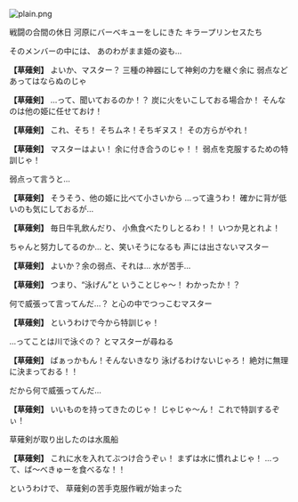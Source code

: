 
![plain.png](../images/backgrounds/plain.png)

戦闘の合間の休日
河原にバーベキューをしにきた
キラープリンセスたち

そのメンバーの中には、
あのわがまま姫の姿も…

**【草薙剣】**
よいか、マスター？
三種の神器にして神剣の力を継ぐ余に
弱点などあってはならぬのじゃ

**【草薙剣】**
…って、聞いておるのか！？
炭に火をいこしておる場合か！
そんなのは他の姫に任せておけ！

**【草薙剣】**
これ、そち！
そちムネ！そちギヌス！
その方らがやれ！

**【草薙剣】**
マスターはよい！
余に付き合うのじゃ！！
弱点を克服するための特訓じゃ！

弱点って言うと…

**【草薙剣】**
そうそう、他の姫に比べて小さいから
…って違うわ！
確かに背が低いのも気にしておるが…

**【草薙剣】**
毎日牛乳飲んだり、
小魚食べたりしとるわ！！
いつか見とれよ！

ちゃんと努力してるのか…
と、笑いそうになるも
声には出さないマスター

**【草薙剣】**
よいか？余の弱点、それは…
水が苦手…

**【草薙剣】**
つまり、“泳げん”と
いうことじゃ～！
わかったか！？

何で威張って言ってんだ…？
と心の中でつっこむマスター

**【草薙剣】**
というわけで今から特訓じゃ！

…ってことは川で泳ぐの？
とマスターが尋ねる

**【草薙剣】**
ばぁっかもん！そんないきなり
泳げるわけないじゃろ！
絶対に無理に決まっておる！！

だから何で威張ってんだ…

**【草薙剣】**
いいものを持ってきたのじゃ！
じゃじゃ～ん！
これで特訓するぞぃ！

草薙剣が取り出したのは水風船

**【草薙剣】**
これに水を入れてぶつけ合うぞぃ！
まずは水に慣れよじゃ！
…って、ば～べきゅーを食べるな！！

というわけで、
草薙剣の苦手克服作戦が始まった
